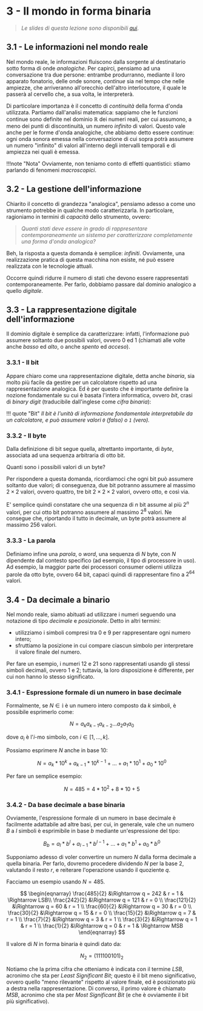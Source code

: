 # 3 - Il mondo in forma binaria

> *Le slides di questa lezione sono disponibili [qui](./slides/03%20-%20Rappresentazione%20binaria%20e%20decimale.pdf)*.

## 3.1 - Le informazioni nel mondo reale

Nel mondo reale, le informazioni fluiscono dalla sorgente al destinatario sotto forma di onde _analogiche_. Per capirci, pensiamo ad una conversazione tra due persone: entrambe produrranno, mediante il loro apparato fonatorio, delle onde sonore, _continue_ sia nel tempo che nelle ampiezze, che arriveranno all'orecchio dell'altro interlocutore, il quale le passerà al cervello che, a sua volta, le interpreterà.

Di particolare importanza è il concetto di _continuità_ della forma d'onda utilizzata. Partiamo dall'analisi matematica: sappiamo che le funzioni continue sono definite nel dominio $\mathbb{R}$ dei numeri reali, per cui assumono, a meno dei punti di discontinuità, un numero _infinito_ di valori. Questo vale anche per le forme d'onda analogiche, che abbiamo detto essere continue: ogni onda sonora emessa nella conversazione di cui sopra potrà assumere un numero "infinito" di valori all'interno degli intervalli temporali e di ampiezza nei quali è emessa.

!!!note "Nota"
    Ovviamente, non teniamo conto di effetti quantistici: stiamo parlando di fenomeni _macroscopici_.

## 3.2 - La gestione dell'informazione

Chiarito il concetto di grandezza "analogica", pensiamo adesso a come uno strumento potrebbe in qualche modo caratterizzarla. In particolare, ragioniamo in termini di _capacità_ dello strumento, ovvero:

> _Quanti stati deve essere in grado di rappresentare contemporaneamente un sistema per caratterizzare completamente una forma d'onda analogica?_

Beh, la risposta a questa domanda è semplice: _infiniti_. Ovviamente, una realizzazione pratica di questa macchina non esiste, né può essere realizzata con le tecnologie attuali.

Occorre quindi ridurre il numero di stati che devono essere rappresentati contemporaneamente. Per farlo, dobbiamo passare dal dominio analogico a quello _digitale_.

## 3.3 - La rappresentazione digitale dell'informazione

Il dominio digitale è semplice da caratterizzare: infatti, l'informazione può assumere soltanto due possibili valori, ovvero $0$ ed $1$ (chiamati alle volte anche _basso_ ed _alto_, o anche _spento_ ed _acceso_).

### 3.3.1 - Il bit

Appare chiaro come una rappresentazione digitale, detta anche _binaria_, sia molto più facile da gestire per un calcolatore rispetto ad una rappresentazione analogica. Ed è per questo che è importante definire la nozione fondamentale su cui è basata l'intera informatica, ovvero _bit_, crasi di _binary digit_ (traducibile dall'inglese come _cifra binaria_):

!!! quote "Bit"
    _Il bit è l'unità di informazione fondamentale interpretabile da un calcolatore, e può assumere valori `0` (falso) o `1` (vero)._

### 3.3.2 - Il byte

Dalla definizione di bit segue quella, altrettanto importante, di _byte_, associata ad una sequenza arbitraria di otto bit.

Quanti sono i possibili valori di un byte?

Per rispondere a questa domanda, ricordiamoci che ogni bit può assumere soltanto due valori; di conseguenza, due bit potranno assumere al massimo $2 \times 2$ valori, ovvero quattro, tre bit $2 \times 2 \times 2$ valori, ovvero otto, e così via.

E' semplice quindi constatare che una sequenza di $n$ bit assume al più $2^n$ valori, per cui otto bit potranno assumere al massimo $2^8$ valori. Ne consegue che, riportando il tutto in decimale, un byte potrà assumere al massimo 256 valori.

### 3.3.3 - La parola

Definiamo infine una _parola_, o _word_, una sequenza di $N$ byte, con $N$ dipendente dal contesto specifico (ad esempio, il tipo di processore in uso). Ad esempio, la maggior parte dei processori consumer odierni utilizza parole da otto byte, ovvero 64 bit, capaci quindi di rappresentare fino a $2^{64}$ valori.

## 3.4 - Da decimale a binario

Nel mondo reale, siamo abituati ad utilizzare i numeri seguendo una notazione di tipo _decimale_ e _posizionale_. Detto in altri termini:

- utilizziamo i simboli compresi tra $0$ e $9$ per rappresentare ogni numero intero;
- sfruttiamo la posizione in cui compare ciascun simbolo per interpretare il valore finale del numero.

Per fare un esempio, i numeri $12$ e $21$ sono rappresentati usando gli stessi simboli decimali, ovvero $1$ e $2$; tuttavia, la loro disposizione è differente, per cui non hanno lo stesso significato.

### 3.4.1 - Espressione formale di un numero in base decimale

Formalmente, se $N \in \mathbb{i}$ è un numero intero composto da $k$ simboli, è possibile esprimerlo come:

$$
N = a_k a_{k-1} a_{k-2} \ldots a_2 a_1 a_0
$$

dove $a_i$ è l'$i$-mo simbolo, con $i \in [1, \ldots, k]$.

Possiamo esprimere $N$ anche in base $10$:

$$
N = a_k * 10^k + a_{k-1} * 10^{k-1} + \ldots + a_1 * 10^1 + a_0 * 10^0
$$

Per fare un semplice esempio:

$$
N = 485 = 4 * 10^2 + 8 * 10 + 5
$$

### 3.4.2 - Da base decimale a base binaria

Ovviamente, l'espressione formale di un numero in base decimale è facilmente adattabile ad altre basi, per cui, in generale, vale che un numero $B$ a $l$ simboli è esprimibile in base $b$ mediante un'espressione del tipo:

$$
B_{b} = a_l * b^l + a_{l-1} * b^{l-1} + \ldots + a_1 * b^1 + a_0 * b^0
$$

Supponiamo adesso di voler convertire un numero $N$ dalla forma decimale a quella binaria. Per farlo, dovremo procedere dividendo $N$ per la base $2$, valutando il resto $r$, e reiterare l'operazione usando il quoziente $q$.

Facciamo un esempio usando $N = 485$.

$$
\begin{eqnarray}
\frac{485}{2} &\Rightarrow q = 242 & r = 1 & \Rightarrow LSB\\
\frac{242}{2} &\Rightarrow q = 121 & r = 0 \\
\frac{121}{2} &\Rightarrow q = 60 & r = 1 \\
\frac{60}{2} &\Rightarrow q = 30 & r = 0 \\
\frac{30}{2} &\Rightarrow q = 15 & r = 0 \\
\frac{15}{2} &\Rightarrow q = 7 & r = 1 \\
\frac{7}{2} &\Rightarrow q = 3 & r = 1 \\
\frac{3}{2} &\Rightarrow q = 1 & r = 1 \\
\frac{1}{2} &\Rightarrow q = 0 & r = 1 & \Rightarrow MSB
\end{eqnarray}
$$

Il valore di $N$ in forma binaria è quindi dato da:

$$
N_{2} = (111100101)_2
$$

Notiamo che la prima cifra che otteniamo è indicata con il termine _LSB_, acronimo che sta per _Least Significant Bit_; questo è il bit meno significativo, ovvero quello "meno rilevante" rispetto al valore finale, ed è posizionato più a destra nella rappresentazione. Di converso, il primo valore è chiamato _MSB_, acronimo che sta per _Most Significant Bit_ (e che è ovviamente il bit più significativo).
